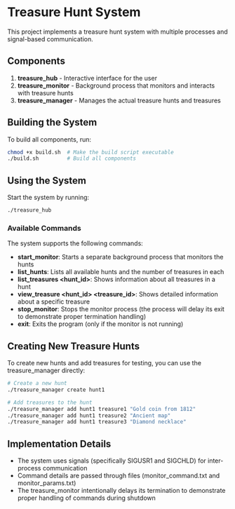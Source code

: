 # Treasure Hunt System

This project implements a treasure hunt system with multiple processes and signal-based communication.

## Components

1. **treasure_hub** - Interactive interface for the user
2. **treasure_monitor** - Background process that monitors and interacts with treasure hunts
3. **treasure_manager** - Manages the actual treasure hunts and treasures

## Building the System

To build all components, run:

```bash
chmod +x build.sh  # Make the build script executable
./build.sh         # Build all components
```

## Using the System

Start the system by running:

```bash
./treasure_hub
```

### Available Commands

The system supports the following commands:

- **start_monitor**: Starts a separate background process that monitors the hunts
- **list_hunts**: Lists all available hunts and the number of treasures in each
- **list_treasures \<hunt_id\>**: Shows information about all treasures in a hunt
- **view_treasure \<hunt_id\> \<treasure_id\>**: Shows detailed information about a specific treasure
- **stop_monitor**: Stops the monitor process (the process will delay its exit to demonstrate proper termination handling)
- **exit**: Exits the program (only if the monitor is not running)

## Creating New Treasure Hunts

To create new hunts and add treasures for testing, you can use the treasure_manager directly:

```bash
# Create a new hunt
./treasure_manager create hunt1

# Add treasures to the hunt
./treasure_manager add hunt1 treasure1 "Gold coin from 1812"
./treasure_manager add hunt1 treasure2 "Ancient map"
./treasure_manager add hunt1 treasure3 "Diamond necklace"
```

## Implementation Details

- The system uses signals (specifically SIGUSR1 and SIGCHLD) for inter-process communication
- Command details are passed through files (monitor_command.txt and monitor_params.txt)
- The treasure_monitor intentionally delays its termination to demonstrate proper handling of commands during shutdown
